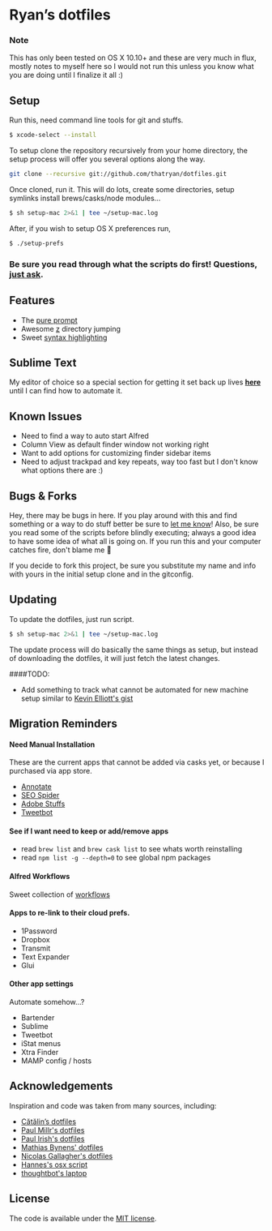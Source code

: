 # Ryan’s dotfiles

### Note

This has only been tested on OS X 10.10+ and these are very much in flux, mostly notes to myself here so I would not run this unless you know what you are doing until I finalize it all :)

## Setup


Run this, need command line tools for git and stuffs.

```bash
$ xcode-select --install
```

To setup clone the repository recursively from your home directory, the setup process will offer you several options along the way.

```bash
git clone --recursive git://github.com/thatryan/dotfiles.git
```

Once cloned, run it. This will do lots, create some directories, setup symlinks install brews/casks/node modules...

```bash
$ sh setup-mac 2>&1 | tee ~/setup-mac.log
```

After, if you wish to setup OS X preferences run,

```bash
$ ./setup-prefs
```

### Be sure you read through what the scripts do first! Questions, [just ask](https://github.com/thatryan/dotfiles/issues).

## Features
* The [pure prompt](https://github.com/sindresorhus/pure)
* Awesome [z](https://github.com/rupa/z) directory jumping
* Sweet [syntax highlighting](https://github.com/zsh-users/zsh-syntax-highlighting)

## Sublime Text

My editor of choice so a special section for getting it set back up lives [**here**](sublime) until I can find how to automate it.

## Known Issues

* Need to find a way to auto start Alfred
* Column View as default finder window not working right
* Want to add options for customizing finder sidebar items
* Need to adjust trackpad and key repeats, way too fast but I don't know what options there are :)

## Bugs & Forks

Hey, there may be bugs in here. If you play around with this and find something or a way to do stuff better be sure to [let me know](https://github.com/thatryan/dotfiles/issues)! Also, be sure you read some of the scripts before blindly executing; always a good idea to have some idea of what all is going on. If you run this and your computer catches fire, don't blame me :see_no_evil:

If you decide to fork this project, be sure you substitute my name and info with yours in the initial setup clone and in the gitconfig.

## Updating

To update the dotfiles, just run script.

```bash
$ sh setup-mac 2>&1 | tee ~/setup-mac.log
```

The update process will do basically the same things as setup, but instead of downloading the dotfiles, it will just fetch the latest changes.

####TODO:

* Add something to track what cannot be automated for new machine setup similar to [Kevin Elliott's gist](https://gist.github.com/kevinelliott/0726211d17020a6abc1f)

## Migration Reminders

#### Need Manual Installation

These are the current apps that cannot be added via casks yet, or because I purchased via app store.

* [Annotate](https://www.driftt.com/annotate-mac)
* [SEO Spider](http://www.screamingfrog.co.uk/seo-spider)
* [Adobe Stuffs](https://www.adobe.com)
* [Tweetbot](http://tapbots.com/tweetbot/mac)

#### See if I want need to keep or add/remove apps

* read `brew list` and `brew cask list` to see whats worth reinstalling
* read `npm list -g --depth=0` to see global npm packages

#### Alfred Workflows

Sweet collection of [workflows](https://github.com/zenorocha/alfred-workflows)

#### Apps to re-link to their cloud prefs.

* 1Password
* Dropbox
* Transmit
* Text Expander
* Glui

#### Other app settings

Automate somehow...?

* Bartender
* Sublime
* Tweetbot
* iStat menus
* Xtra Finder
* MAMP config / hosts

## Acknowledgements

Inspiration and code was taken from many sources, including:

* [Cătălin’s dotfiles](https://github.com/alrra/dotfiles)
* [Paul Millr's dotfiles](https://github.com/paulmillr/dotfiles)
* [Paul Irish's dotfiles](https://github.com/paulirish/dotfiles)
* [Mathias Bynens' dotfiles](https://github.com/mathiasbynens/dotfiles)
* [Nicolas Gallagher's dotfiles](https://github.com/necolas/dotfiles)
* [Hannes's osx script](https://github.com/hjuutilainen/dotfiles/blob/master/bin/osx-user-defaults.sh)
* [thoughtbot's laptop](https://github.com/thoughtbot/laptop)


## License

The code is available under the [MIT license](LICENSE.txt).
